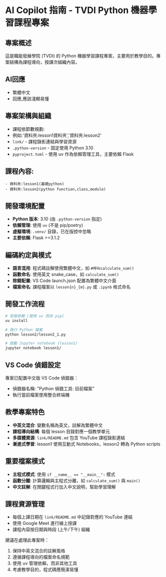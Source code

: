 # AI Copilot 指南 - TVDI Python 機器學習課程專案

## 專案概述
這是職能發展學院 (TVDI) 的 Python 機器學習課程專案，主要用於教學目的。專案結構為課程導向，按課次組織內容。

## AI回應
- 繁體中文
- 回應,應該淺顯易懂

## 專案架構與組織
- 課程依節數規劃:
- 例如:'資料夾:lesson1資料夾','資料夾:lesson2'  
- `link/` - 課程錄影連結與學習資源
- `.python-version` - 固定使用 Python 3.10
- `pyproject.toml` - 使用 uv 作為依賴管理工具，主要依賴 Flask

## 課程內容:
    - 資料夾:lesson1(基礎python)
    - 資料夾:lesson2(python function,class,module)

## 開發環境配置
- **Python 版本**: 3.10 (由 `.python-version` 指定)
- **依賴管理**: 使用 `uv` (不是 pip/poetry)
- **虛擬環境**: `.venv/` 目錄，已在版控中忽略
- **主要依賴**: Flask >=3.1.2

## 編碼約定與模式
- **語言混用**: 程式碼註解使用繁體中文，如 `#呼叫calculate_sum()`
- **函數命名**: 使用英文 snake_case，如 `calculate_sum()`
- **除錯配置**: VS Code launch.json 配置為繁體中文介面
- **檔案命名**: 課程檔案以 `lesson{n}_{m}.py` 或 `.ipynb` 格式命名

## 開發工作流程
```bash
# 安裝依賴 (使用 uv 而非 pip)
uv install

# 執行 Python 檔案
python lesson2/lesson2_1.py

# 啟動 Jupyter notebook (lesson1)
jupyter notebook lesson1/
```

## VS Code 偵錯設定
專案已配置中文版 VS Code 偵錯器：
- 偵錯器名稱: "Python 偵錯工具: 目前檔案"
- 執行當前檔案使用整合終端機

## 教學專案特色
- **中英文混合**: 變數名稱為英文，註解為繁體中文
- **課程導向結構**: 每個 lesson 目錄對應一個教學單元
- **多媒體資源**: `link/README.md` 包含 YouTube 課程錄影連結
- **漸進式學習**: lesson1 使用互動式 Notebooks，lesson2 轉為 Python scripts

## 重要檔案模式
- **主程式模式**: 使用 `if __name__ == "__main__":` 模式
- **函數分離**: 計算邏輯與主程式分離，如 `calculate_sum()` 與 `main()`
- **中文註解**: 在關鍵程式行加入中文說明，幫助學習理解

## 課程資源管理
- 每個上課日期在 `link/README.md` 中記錄對應的 YouTube 連結
- 使用 Google Meet 進行線上授課
- 課程內容按日期與時段 (上午/下午) 組織

建議在處理此專案時：
1. 保持中英文混合的註解風格
2. 遵循課程導向的檔案命名規範
3. 使用 uv 管理依賴，而非其他工具
4. 考慮教學目的，程式碼應簡潔易懂